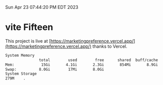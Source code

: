 Sun Apr 23 07:44:20 PM EDT 2023

# vite Fifteen


This project is live at [https://marketingpreference.vercel.app/](https://marketingpreference.vercel.app/) thanks to Vercel.

```bash
System Memory
               total        used        free      shared  buff/cache   available
Mem:            15Gi       4.1Gi       2.3Gi       854Mi       8.9Gi        10Gi
Swap:          8.0Gi        17Mi       8.0Gi
System Storage
279M	.
